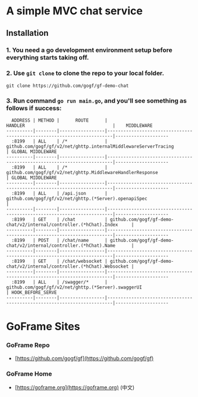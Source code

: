 # A simple MVC chat service

## Installation

### 1. You need a go development environment setup before everything starts taking off.

### 2. Use `git clone` to clone the repo to your local folder. 
```
git clone https://github.com/gogf/gf-demo-chat
```

### 3. Run command `go run main.go`, and you'll see something as follows if success:
```
  ADDRESS | METHOD |      ROUTE      |                                HANDLER                                 |    MIDDLEWARE      
----------|--------|-----------------|------------------------------------------------------------------------|--------------------
  :8199   | ALL    | /*              | github.com/gogf/gf/v2/net/ghttp.internalMiddlewareServerTracing        | GLOBAL MIDDLEWARE  
----------|--------|-----------------|------------------------------------------------------------------------|--------------------
  :8199   | ALL    | /*              | github.com/gogf/gf/v2/net/ghttp.MiddlewareHandlerResponse              | GLOBAL MIDDLEWARE  
----------|--------|-----------------|------------------------------------------------------------------------|--------------------
  :8199   | ALL    | /api.json       | github.com/gogf/gf/v2/net/ghttp.(*Server).openapiSpec                  |                    
----------|--------|-----------------|------------------------------------------------------------------------|--------------------
  :8199   | GET    | /chat           | github.com/gogf/gf-demo-chat/v2/internal/controller.(*hChat).Index     |                    
----------|--------|-----------------|------------------------------------------------------------------------|--------------------
  :8199   | POST   | /chat/name      | github.com/gogf/gf-demo-chat/v2/internal/controller.(*hChat).Name      |                    
----------|--------|-----------------|------------------------------------------------------------------------|--------------------
  :8199   | GET    | /chat/websocket | github.com/gogf/gf-demo-chat/v2/internal/controller.(*hChat).Websocket |                    
----------|--------|-----------------|------------------------------------------------------------------------|--------------------
  :8199   | ALL    | /swagger/*      | github.com/gogf/gf/v2/net/ghttp.(*Server).swaggerUI                    | HOOK_BEFORE_SERVE  
----------|--------|-----------------|------------------------------------------------------------------------|--------------------
```

# GoFrame Sites
### GoFrame Repo
* [https://github.com/gogf/gf](https://github.com/gogf/gf)

### GoFrame Home
* [https://goframe.org](https://goframe.org) (中文)
